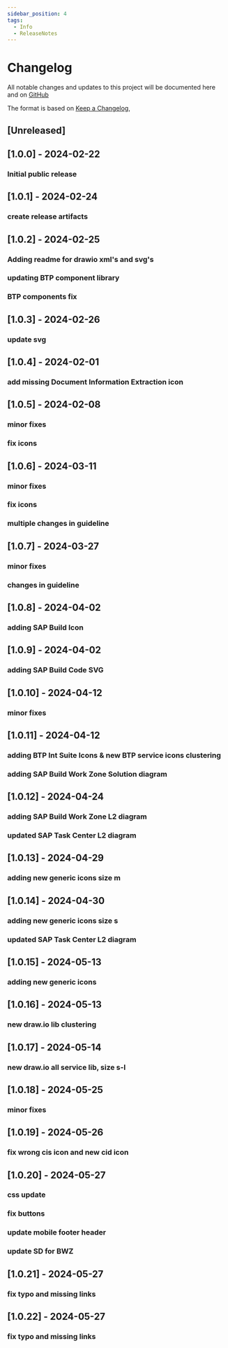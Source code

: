 ```yaml
---
sidebar_position: 4
tags:
  - Info
  - ReleaseNotes
---
```


# Changelog

All notable changes and updates to this project will be documented here and on [GitHub](https://github.com/SAP/btp-solution-diagrams/releases) 

The format is based on [Keep a Changelog](https://keepachangelog.com/en/1.0.0/),

## [Unreleased]

## [1.0.0] - 2024-02-22
### Initial public release

## [1.0.1] - 2024-02-24
### create release artifacts

## [1.0.2] - 2024-02-25
### Adding readme for drawio xml's and svg's
### updating BTP component library
### BTP components fix

## [1.0.3] - 2024-02-26
### update svg

## [1.0.4] - 2024-02-01
### add missing Document Information Extraction icon

## [1.0.5] - 2024-02-08
### minor fixes
### fix icons

## [1.0.6] - 2024-03-11
### minor fixes
### fix icons
### multiple changes in guideline

## [1.0.7] - 2024-03-27
### minor fixes
### changes in guideline

## [1.0.8] - 2024-04-02
### adding SAP Build Icon

## [1.0.9] - 2024-04-02
### adding SAP Build Code SVG

## [1.0.10] - 2024-04-12
### minor fixes

## [1.0.11] - 2024-04-12
### adding BTP Int Suite Icons & new BTP service icons clustering
### adding SAP Build Work Zone Solution diagram

## [1.0.12] - 2024-04-24
### adding SAP Build Work Zone L2 diagram
### updated SAP Task Center L2 diagram

## [1.0.13] - 2024-04-29
### adding new generic icons size m

## [1.0.14] - 2024-04-30
### adding new generic icons size s
### updated SAP Task Center L2 diagram

## [1.0.15] - 2024-05-13
### adding new generic icons 

## [1.0.16] - 2024-05-13
### new draw.io lib clustering

## [1.0.17] - 2024-05-14
### new draw.io all service lib, size s-l

## [1.0.18] - 2024-05-25
### minor fixes

## [1.0.19] - 2024-05-26
### fix wrong cis icon and new cid icon 

## [1.0.20] - 2024-05-27
### css update
### fix buttons
### update mobile footer header 
### update SD for BWZ

## [1.0.21] - 2024-05-27
### fix typo and missing links

## [1.0.22] - 2024-05-27
### fix typo and missing links




